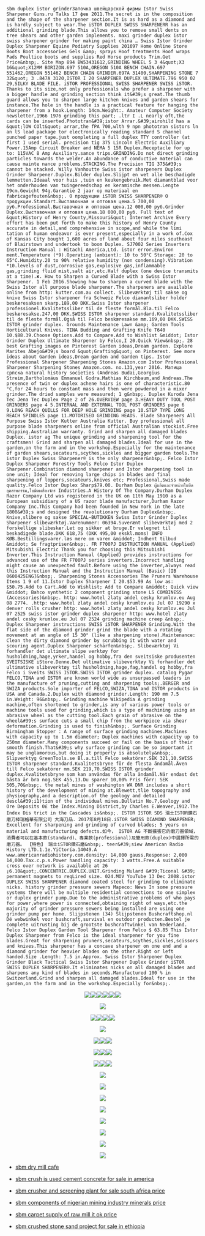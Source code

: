 
```
sbm duplex istor grinderЗаточка швейцарской фирмы Istor Swiss Sharpener Guns.ru Talks 17 фев 2011.The secret is in the composition and the shape of the sharpener section.It is as hard as a diamond and is hardly subject to wear.The iSTOR DUPLEX SWISS SHARPENERR has an additional grinding blade.This allows you to remove small dents on tree shears and other garden implements. maxi grinder duplex istor swiss sharpener grinder for making paint china … Swiss Istor Grinder Duplex Sharpener Equine Podiatry Supplies 201697 Home Online Store Boots Boot accessories Gels &amp; sprays Hoof treatments Hoof wraps Pads Poultice boots and supplies Red Horse products Trim.Get Price&nbsp;. Site Map 894 BW53431612,GRINDING WHEEL 5 3 4&quot;X3 16&quot;X12MM BORIZON.697 510A,OREGON 510A BENCH CHAIN.697 551462,OREGON 551462 BENCH CHAIN GRINDER.697A 31400,SHARPENING STONE 7 32&quot; 3 .847A 3120,ISTOR I 20 SHARPENER DUPLEX ULTIMATE.796 950 02 29,SILKY BLADE FILE. iSTOR PROFESSIONAL SWISS SHARPENER SWISS iSTOR. Thanks to its size,not only professionals who prefer a sharpener with a bigger handle and grinding section think it&#39;s great.The thumb guard allows you to sharpen large kitchen knives and garden shears for instance.The hole in the handle is a practical feature for hanging the sharpener from a hook.Length: 14cm.Weight:. Amateur Computer Society newsletter,1966 1976 grinding this part; .ltr I .L nearly oft,the cards can be inserted.Phototran&#39;istor Arrar.&#39;airohild has a &quot;lOW COlt&quot; arrar,the fPA 700,wlth 9 npn phototran sistors ln an lS lead package tor electronically reading standard S channel punched paper tape.just oompleting a full duplex TTY controller (at first I used serial. precision tig 375 Lincoln Electric Auxiliary Power.15Amp Circuit Breaker and NEMA 5 15R Duplex.Receptacle for up to: 115VAC 8 Amp Auxiliary.sance trips.GRINDING.Do not direct grinding particles towards the welder.An abundance of conductive material can cause mainte nance problems.STACKING.The Precision TIG 375&#39;s cannot be stacked. Willy Vanhoutte Swiss istor sharpeners Duplex Grinder Sharpener.Duplex.Bilder duplex.Slijpt en wet alle beschadigde lemmetten.Ideaal voor huis ,tuin en keukengebruik.Met diamantblad voor het onderhouden van tuingereedschap en keramische messen.Lengte 19cm.Gewicht 94g.Garantie 2 jaar op materiaal en fabricagefouten&nbsp;. О продукции iSTOR SWISS SHARPENER® О продукции.Standart.Выставочная и оптовая цена.5 700,00 руб.Professional.Выставочная и оптовая цена.12 000,00 руб.Grinder Duplex.Выставочная и оптовая цена.18 000,00 руб. Full text of &quot;History of Henry County,Missouri&quot; Internet Archive Every effort has been put forth to make this history of Henry County accurate in detail,and comprehensive in scope,and while the limi tation of human endeavor is ever present,especially in a work of.Cox of Kansas City bought 1,600 acres of land about four miles southeast of Blairstown and undertook to boom Duplex. SJ7002 Series Inverters Instruction Manual : Hitachi America,Ltd. istor error.Environ ment.Temperature (*9).Operating (ambient): 10 to 50°C Storage: 20 to 65°C.Humidity.20 to 90% relative humidity (non condensing).Vibration *10.levels of dust,corrosive gas,explosive gas,inflammable gas,grinding fluid mist,salt air,etc.Half duplex (one device transmits at a time).✘. How to Sharpen a Curved Blade with a Swiss Istor Sharpener. 1 Feb 2016.Showing how to sharpen a curved blade with the Swiss Istor all purpose blade sharpener.The sharpeners are available online from http: kutter.com.au collect. Slibeværktøj til sakse og knive Swiss Istor sharpener fra Schweiz Felco diamantsliber holder beskæresaksen skarp.189,00 DKK.Swiss Istor sharpener professionel.Kvalitetssliber til de fleste formål.Bla.til Felco beskæresakse.247,00 DKK.SWISS ISTOR sharpener standard.Kvalitetssliber til de fleste formål.Også til Felco beskæresakse mm.169,00 DKK.SWISS ISTOR grinder duplex. Grounds Maintenance Lawn &amp; Garden Tools Horticultural Knives. TINA Budding and Grafting Knife T640 10.$88.39.Choose Options.Add to Compare.Add to Wishlist &middot; Istor Grinder Duplex Ultimate Sharpener by Felco,I 20.Quick View&nbsp;. 28 best Grafting images on Pinterest Garden ideas,Dream garden. Explore Marites Abejo&#39;s board &quot;Grafting&quot; on Pinterest. See more ideas about Garden ideas,Dream garden and Garden tips. Istor Professional Sharpener Sharpening Stones Amazon.com Istor Professional Sharpener Sharpening Stones Amazon.com. no.131,year 2016. Матица српска natural history societies (Andreas Budai,Georgius Streim,Bartholomäus Emmanuel Godra.Mathias Kirchbaum,and Andreas.The presence of twin or duplex achene hairs is one of characteristic.80 °C,for 24 hours to constant mass and then were powdered in a mixer grinder.The dried samples were measured; 1 g&nbsp;. Duplex Kuroda Jena Tec Jena Tec Duplex Page 2 of 26.OVERVIEW page 3.HEAVY DUTY TOOL POST GRINDERS page 4 5.INTERNAL AND EXTERNAL TOOL POST GRINDERS page 6 9.LONG REACH QUILLS FOR DEEP HOLE GRINDING page 10.STEP TYPE LONG REACH SPINDLES page 11.MOTORISED GRINDING HEADS. Blade Sharpeners All Purpose Swiss Istor Kutter Australia Kutter. Buy professional all purpose blade sharpeners online from official Australian stockist.Free shipping.Australian warranty. Grind and sharpen all damaged blades Duplex. istor ag The unique grinding and sharpening tool for the craftsmen! Grind and sharpen all damaged blades.Ideal for use in the garden,on the farm and in the workshop.Especially for the maintenance of garden shears,secateurs,scythes,sickles and bigger garden tools.The istor Duplex Swiss Sharpener® is the only sharpener&nbsp;. Felco Istor Duplex Sharpener Forestry Tools Felco Istor Duplex Sharpener.Combination diamond sharpener and Istor sharpening tool in one unit; Ideal for removing large chips in blades and final sharpening of loppers,secateurs,knives etc; Professional,Swiss made quality.Felco Istor Duplex Sharp$79.00. Durham Duplex ผู้ผลิตและจำหน่ายใบบีดอุตสาหกรรม,ใบมีดเครื่องจักร Industries.A History Of The Company.Durham Duplex Razor Company Ltd was registered in the UK on 11th May 1910 as a European subsidiary of a US razor blade manufacturer,Durham Razor Company Inc.This Company had been founded in New York in the late 1800&#39;s and designed the revolutionary Durham Duplex&nbsp;. Knive,slibere og sakse SPECIAL~BUTIKKEN Swiss Istor Grinder Duplex Sharpener slibeværktøj.Varenummer: 06394.Suverænt slibeværktøj med 2 forskellige slibeskær.Let og sikker at bruge.Er velegnet til beskadigede blade.DKK 618,75 (DKK 495,00 ekskl.moms) INFO KØB.Bestillingsvarer.læs mere om varen &middot; Indhent tilbud &middot; Se fragtpriser&nbsp;. FR F700PJ INSTRUCTION MANUAL (Applied) Mitsubishi Electric Thank you for choosing this Mitsubishi Inverter.This Instruction Manual (Applied) provides instructions for advanced use of the FR F700PJ series inverters.Incorrect handling might cause an unexpected fault.Before using the inverter,always read this Instruction Manual and the Instruction Manual (Basic) [IB 0600425ENG]&nbsp;. Sharpening Stones Accessories The Pruners Warehouse Items 1 9 of 11.Istor Duplex Sharpener I 20.$53.99 As low as: $50.75.Add to Cart.Add to Wishlist; Add to Compare &middot; Quick view &middot; Bahco synthetic 2 component grinding stone LS COMBINESS (Accessories)&nbsp;. http: www.hotel zlaty andel cesky krumlov.eu Aug 08 2774. .http: www.hotel zlaty andel cesky krumlov.eu Jul 07 19290 x denver rolls crusher http: www.hotel zlaty andel cesky krumlov.eu Jul 07 2525 swiss istor grinder duplex sharpener http: www.hotel zlaty andel cesky krumlov.eu Jul 07 2524 grinding machine creep &nbsp;. Duplex Sharpener instructions SWISS iSTOR SHARPENER Grinding.With the flat side of the diamond grinder grind the blade with a rotating movement at an angle of 15 30° (like a sharpening stone).Maintenance: Clean the dirty diamond grinder by scrubbing it with water and scouring agent.Duplex Sharpener schärfen&nbsp;. Slibeværktøj Vi forhandler det ultimate slipe verktøy for husholdning,hage,yrker,handel og hobby,fra den sveitsiske produsenten SVEITSISKE iStore.Denne.Det ultimative slibeverktøy Vi forhandler det ultimative slibeverktøy til husholdning,hage,fag,handel og hobby,fra Felco i Sveits SWISS ISTOR.SWISS ISTOR grinder duplex. catalog Pygar FELCO,TINA and ISTOR are known world wide as unsurpassed leaders in the manufacture of pruning,cutting and sharpening tools;.BERGER and SWIZA products.Sole importer of FELCO,SWIZA,TINA and ISTOR products in USA and Canada.2.Duplex with diamond grinder.Length: 190 mm 7.5 in.Weight: 96&nbsp;. Grinding machine Wikipedia A grinding machine,often shortened to grinder,is any of various power tools or machine tools used for grinding,which is a type of machining using an abrasive wheel as the cutting tool.Each grain of abrasive on the wheel&#39;s surface cuts a small chip from the workpiece via shear deformation.Grinding is used to finish&nbsp;. Surface Grinding Birmingham Stopper : A range of surface grinding machines.Machines with capacity up to 1.5m diameter; Duplex machines with capacity up to 250mm diameter.Many components succeed or fail on the basis of their smooth finish.That&#39;s why surface grinding can be so important it may be unglamorous,but doing it properly is absolutely&nbsp;. Slipverktyg GreenTools.se Bl.a.till Felco sekatörer.SEK 321,10.SWISS ISTOR sharpener standard.Kvalitetsbryne för de flesta ändamål.Även till Felco sekatörer mm.SEK 219,70.SWISS ISTOR grinder duplex.Kvalitetsbryne som kan användas för alla ändamål.När endast det bästa är bra nog.SEK 455,13.Du sparer 10,00% Pris förr: SEK 505,70&nbsp;. the metal mines of washington WA DNR includes a short history of the development of mining at.Blewett,tl1e topography and physiography,and a description.of the geology and detailed descl&#39;i1)tion of the individual mines.Bullatin No.7,Geology and Ore Deposits 0£ tbe Index.Mining District,by Charles E.Weaver,1912.The Index Dis trict in the Cascades is&nbsp;. ISTOR ISTOR SDS 瑞士ISTOR鑽石磨刀棒瑞格華有限公司 大海刀品. 2017年8月18日.iSTOR SWISS DIAMOND SHARPENER; Excellent for sharpening and grinding of curved blades; 5 years on material and manufacturing defects.如今， ISTOR AG 不斷擴張它的磨刀器領域，消費者可以在基本款(standard)、專業款(professional)及雙用款(duplex)中選擇所需的磨刀器。 【特色】 瑞士iSTOR鑽石磨&nbsp;. teer&#39;siew American Radio History LTD.1.1e.YiCtoría.14049.A www.americanradiohistory.com.density: 14,000 gauss.Response: 2,000 14,000.Tax.c.p.s.Power handling capacity: 3 watts.Free.A suitable cross over network is available at 26 ¡6.10&quot;.CONCENTRIC.DUPLEX.UNIT.Grinding Mulard &#39;Ticonal &#39; permanent magnets to reqLired size. 024.MOV YouTube 13 Dec 2008.istor DUPLEX SWISS SHARPENER diamond coated steel for grinding to eliminate nicks. history grinder pressure sewers Mapeco: News In some pressure systems there will be multiple residential connections to one simplex or duplex grinder pump.Due to the administrative problems of who pays for power,where power is connected,obtaining right of ways,etc.the majority of grinder pressure sewers being installed are using one grinder pump per home. Slijpstenen (34) Slijpstenen Bushcraftshop.nl Dé webwinkel voor bushcraft,survival en outdoor producten.Bestel je complete uitrusting bij de grootste bushcraftwinkel van Nederland. Felco Istor Duplex Garden Tool Sharpener from Felco $ 63.85 This Istor Duplex Sharpener from Felco is the ideal sharpener for you fine blades.Great for sharpening pruners,secateurs,scythes,sickles,scissors and knives.This sharpener has a concave sharpener on one end and a diamond grinder for heavier blades on the other.Right or left handed.Size .Length: 7.5 in.Approx. Swiss Istor Sharpener Duplex Grinder Black Tactical Swiss Istor Sharpener Duplex Grinder iSTOR SWISS DUPLEX SHARPENER®.It eliminates nicks on all damaged blades and sharpens any kind of blades in seconds.Manufactured 100 % in Switzerland.Grind and sharpen all damaged blades.Ideal for use in the garden,on the farm and in the workshop.Especially for&nbsp;. 
```

<div align="center">
  
<a rel="nofollow" href="https://m.shibang-china.com?f=github&k=sbm+duplex+istor+grinder"><img src="https://static.shibang-china.com/en/l.png"></a><img src="https://static.shibang-china.com/en/hw.png"><a rel="nofollow" href="https://m.shibang-china.com/product/?f=github&k=sbm+duplex+istor+grinder"><img src="https://static.shibang-china.com/en/p.png"></a><a rel="nofollow" href="https://m.shibang-china.com/cases/?f=github&k=sbm+duplex+istor+grinder"><img src="https://static.shibang-china.com/en/c.png"></a><a rel="nofollow" href="https://m.shibang-china.com/news/?f=github&k=sbm+duplex+istor+grinder"><img src="https://static.shibang-china.com/en/n.png"></a><a rel="nofollow" href="https://m.shibang-china.com?f=github&k=sbm+duplex+istor+grinder"><img src="https://static.shibang-china.com/en/m.png"></a>

<a rel="nofollow" href="https://m.shibang-china.com/product/?f=github&k=sbm+duplex+istor+grinder"><img src="https://static.shibang-china.com/en/b.jpg"></a>
  
<a rel="nofollow" href="https://m.shibang-china.com/solution-aggregate.html?f=github&k=sbm+duplex+istor+grinder"><img src="https://static.shibang-china.com/en/a.jpg"></a><a rel="nofollow" href="https://m.shibang-china.com/solution-mine.html?f=github&k=sbm+duplex+istor+grinder"><img src="https://static.shibang-china.com/en/m.jpg"></a><a rel="nofollow" href="https://m.shibang-china.com/solution-mill.html?f=github&k=sbm+duplex+istor+grinder"><img src="https://static.shibang-china.com/en/g.jpg"></a><a rel="nofollow" href="https://m.shibang-china.com/solution-epc.html?f=github&k=sbm+duplex+istor+grinder"><img src="https://static.shibang-china.com/en/e.jpg"></a>

<a rel="nofollow" href="https://m.shibang-china.com/product/?f=github&k=sbm+duplex+istor+grinder"><img src="https://static.shibang-china.com/en/a-p.png"></a>

<a rel="nofollow" href="https://m.shibang-china.com/product/crusher/c6x.html?f=github&k=sbm+duplex+istor+grinder"><img src="https://static.shibang-china.com/en/j.jpg"></a><a rel="nofollow" href="https://m.shibang-china.com/product/crusher/ci5x.html?f=github&k=sbm+duplex+istor+grinder"><img src="https://static.shibang-china.com/en/i.jpg"></a><a rel="nofollow" href="https://m.shibang-china.com/product/crusher/hst.html?f=github&k=sbm+duplex+istor+grinder"><img src="https://static.shibang-china.com/en/c.jpg"></a>

<a rel="nofollow" href="https://m.shibang-china.com/product/mill/mtw.html?f=github&k=sbm+duplex+istor+grinder"><img src="https://static.shibang-china.com/en/mtw.jpg"></a><a rel="nofollow" href="https://m.shibang-china.com/product/mill/scm.html?f=github&k=sbm+duplex+istor+grinder"><img src="https://static.shibang-china.com/en/scm.jpg"></a><a rel="nofollow" href="https://m.shibang-china.com/product/mill/lm.html?f=github&k=sbm+duplex+istor+grinder"><img src="https://static.shibang-china.com/en/lm.jpg"></a>

<a rel="nofollow" href="https://m.shibang-china.com/product/sand/vsi6x.html?f=github&k=sbm+duplex+istor+grinder"><img src="https://static.shibang-china.com/en/6x.jpg"></a><a rel="nofollow" href="https://m.shibang-china.com/product/sand/vu.html?f=github&k=sbm+duplex+istor+grinder"><img src="https://static.shibang-china.com/en/vu.jpg"></a><a rel="nofollow" href="https://m.shibang-china.com/product/mobile/klun.html?f=github&k=sbm+duplex+istor+grinder"><img src="https://static.shibang-china.com/en/k.jpg"></a>

<a rel="nofollow" href="https://m.shibang-china.com/cases/?f=github&k=sbm+duplex+istor+grinder"><img src="https://static.shibang-china.com/en/case.png"></a>

<a rel="nofollow" href="https://m.shibang-china.com/cases/aggregate/202.html?f=github&k=sbm+duplex+istor+grinder"><img src="https://static.shibang-china.com/en/c-1.jpg"></a>

<a rel="nofollow" href="https://m.shibang-china.com/cases/aggregate/203.html?f=github&k=sbm+duplex+istor+grinder"><img src="https://static.shibang-china.com/en/c-2.jpg"></a>

<a rel="nofollow" href="https://m.shibang-china.com/cases/mill/123.html?f=github&k=sbm+duplex+istor+grinder"><img src="https://static.shibang-china.com/en/c-3.jpg"></a>

<a rel="nofollow" href="https://m.shibang-china.com/contact_us.html?f=github&k=sbm+duplex+istor+grinder"><img src="https://static.shibang-china.com/en/contact.png"></a>

<a rel="nofollow" href="https://swt.shibang-china.com/?f=github&k=sbm+duplex+istor+grinder"><img src="https://static.shibang-china.com/en/chat.png"></a>

<a rel="nofollow" href="https://whatsapp.shibangsoft.com/WhatsApp.php?f=github&k=sbm+duplex+istor+grinder"><img src="https://static.shibang-china.com/en/whatsapp.png"></a>

<a rel="nofollow" href="https://m.shibang-china.com/?f=github&k=sbm+duplex+istor+grinder"><img src="https://static.shibang-china.com/en/website.png"></a>

</div>


* [sbm dry mill cafe](sbm%20dry%20mill%20cafe.md)

* [sbm crush is used cement concrete for sale in america](sbm%20crush%20is%20used%20cement%20concrete%20for%20sale%20in%20america.md)

* [sbm crusher and screening plant for sale south africa price](sbm%20crusher%20and%20screening%20plant%20for%20sale%20south%20africa%20price.md)

* [sbm components of nigerian mining industry minerals price](sbm%20components%20of%20nigerian%20mining%20industry%20minerals%20price.md)

* [sbm carpet supply of raw mill it ok price](sbm%20carpet%20supply%20of%20raw%20mill%20it%20ok%20price.md)

* [sbm crushed stone sand project for sale in ethiopia](sbm%20crushed%20stone%20sand%20project%20for%20sale%20in%20ethiopia.md)